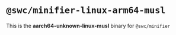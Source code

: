 # `@swc/minifier-linux-arm64-musl`

This is the **aarch64-unknown-linux-musl** binary for `@swc/minifier`
